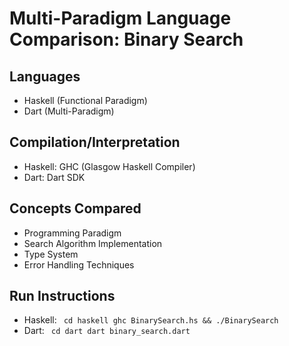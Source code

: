 # Multi-Paradigm Language Comparison: Binary Search

## Languages
- Haskell (Functional Paradigm)
- Dart (Multi-Paradigm)

## Compilation/Interpretation
- Haskell: GHC (Glasgow Haskell Compiler)
- Dart: Dart SDK

## Concepts Compared
- Programming Paradigm
- Search Algorithm Implementation
- Type System
- Error Handling Techniques

## Run Instructions
- Haskell: ` cd haskell ghc BinarySearch.hs && ./BinarySearch`
- Dart: ` cd dart dart binary_search.dart`